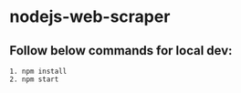 # nodejs-web-scraper

## Follow below commands for local dev:
```code
1. npm install
2. npm start
```
